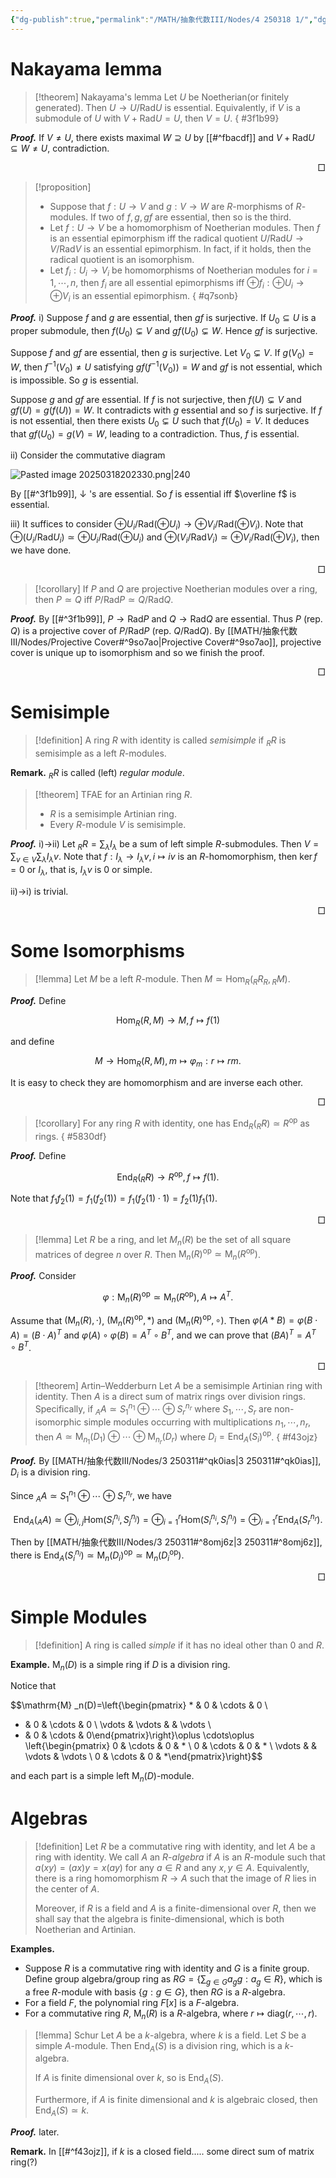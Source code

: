 ```yaml
---
{"dg-publish":true,"permalink":"/MATH/抽象代数III/Nodes/4 250318 1/","dgPassFrontmatter":true}
---
```



# Nakayama lemma

> [!theorem] Nakayama's lemma
> Let $U$ be Noetherian(or finitely generated). Then $U\to U/\mathrm{Rad}U$ is essential. Equivalently, if $V$ is a submodule of $U$ with $V+\mathrm{Rad}U=U$, then $V=U$.
{ #3f1b99}


**_Proof._**
If $V\neq U$, there exists maximal $W\supseteq U$ by [[#^fbacdf]] and $V+\mathrm{Rad}U\subseteq W\neq U$, contradiction.
<p align="right">□</p>

> [!proposition]
> - Suppose that $f:U\to V$ and $g:V\to W$ are $R$-morphisms of $R$-modules. If two of $f,g,gf$ are essential, then so is the third.
> - Let $f:U\to V$ be a homomorphism of Noetherian modules. Then $f$ is an essential epimorphism iff the radical quotient $U/\mathrm{Rad}U\to V/\mathrm{Rad}V$ is an essential epimorphism. In fact, if it holds, then the radical quotient is an isomorphism. 
> - Let $f_i:U_i\to V_i$ be homomorphisms of Noetherian modules for $i=1,\cdots,n$, then $f_i$ are all essential epimorphisms iff $\oplus f_i:\oplus U_i\to \oplus V_i$ is an essential epimorphism. 
{ #q7sonb}


**_Proof._**
i) Suppose $f$ and $g$ are essential, then $gf$ is surjective. If $U_0\subseteq U$ is a proper submodule, then $f(U_0)\subsetneq V$ and $gf(U_0)\subsetneq W$. Hence $gf$ is surjective.

Suppose $f$ and $gf$ are essential, then $g$ is surjective. Let $V_0\subsetneq V$. If $g(V_0)=W$, then $f^{-1}(V_0)\neq U$ satisfying $gf(f^{-1}(V_0))=W$ and $gf$ is not essential, which is impossible. So $g$ is essential. 

Suppose $g$ and $gf$ are essential. If $f$ is not surjective, then $f(U)\subsetneq V$ and $gf(U)=g(f(U))=W$. It contradicts with $g$ essential and so $f$ is surjective. If $f$ is not essential, then there exists $U_0\subsetneq U$ such that $f(U_0)=V$. It deduces that $gf(U_0)=g(V)=W$, leading to a contradiction. Thus, $f$ is essential. 

ii) Consider the commutative diagram 

![Pasted image 20250318202330.png|240](/img/user/%E9%99%84%E4%BB%B6/Pasted%20image%2020250318202330.png)

By [[#^3f1b99]], $\downarrow$ 's are essential. So $f$ is essential iff $\overline f$ is essential.

iii) It suffices to consider $\oplus U_i/\mathrm{Rad}(\oplus U_i)\to \oplus V_i/\mathrm{Rad}(\oplus V_i)$. Note that $\oplus(U_i/\mathrm{Rad} U_i)\simeq \oplus U_i/\mathrm{Rad}(\oplus U_i)$ and $\oplus(V_i/\mathrm{Rad} V_i)\simeq \oplus V_i/\mathrm{Rad}(\oplus V_i)$, then we have done.
<p align="right">□</p>

> [!corollary]
> If $P$ and $Q$ are projective Noetherian modules over a ring, then $P\simeq Q$ iff $P/\mathrm{Rad}P\simeq Q/\mathrm{Rad} Q$. 

**_Proof._**
By [[#^3f1b99]], $P\to \mathrm{Rad} P$ and $Q\to \mathrm{Rad} Q$ are essential. Thus $P$ (rep. $Q$) is a projective cover of $P/\mathrm{Rad} P$ (rep. $Q/\mathrm{Rad} Q$). By [[MATH/抽象代数III/Nodes/Projective Cover#^9so7ao\|Projective Cover#^9so7ao]], projective cover is unique up to isomorphism and so we finish the proof. 
<p align="right">□</p>

# Semisimple 

> [!definition]
> A ring $R$ with identity is called *semisimple* if ${}_RR$ is semisimple as a left $R$-modules. 

**Remark.** ${}_R R$ is called (left) *regular module*.

> [!theorem]
> TFAE for an Artinian ring $R$. 
> - $R$ is a semisimple Artinian ring.
> - Every $R$-module $V$ is semisimple.

**_Proof._**
i)->ii) Let ${}_R R=\sum_\lambda I_\lambda$ be a sum of left simple $R$-submodules. Then $V=\sum_{v\in V}\sum_{\lambda}I_\lambda v$. Note that $f:I_\lambda\to I_\lambda v,i\mapsto iv$ is an $R$-homomorphism, then $\ker f=0$ or $I_\lambda$, that is, $I_\lambda v$ is $0$ or simple. 

ii)->i) is trivial.
<p align="right">□</p>


# Some Isomorphisms

> [!lemma]
> Let $M$ be a left $R$-module. Then $M\simeq \mathrm{Hom}_R({}_R R_R,{}_RM)$. 

**_Proof._**
Define 

$$\mathrm{Hom}_{R}(R,M)\to M,f\mapsto f(1)$$

and define 

$$M\to \mathrm{Hom}_R(R,M),m\mapsto \varphi_m:r\mapsto rm.$$

It is easy to check they are homomorphism and are inverse each other. 
<p align="right">□</p>


> [!corollary]
> For any ring $R$ with identity, one has $\mathrm{End}_R({}_R R)\simeq R^\mathrm{op}$ as rings.
{ #5830df}


**_Proof._**
Define 

$$\mathrm{End} _R({}_R R)\to R^\mathrm{op},f\mapsto f(1).$$

Note that $f_1f_2(1)=f_1(f_2(1))=f_1(f_2(1)\cdot 1)=f_2(1)f_1(1)$. 
<p align="right">□</p>


> [!lemma]
> Let $R$ be a ring, and let $M_n(R)$ be the set of all square matrices of degree $n$ over $R$. Then $\mathrm{M}_n(R)^{\mathrm{op}}\simeq \mathrm{M}_n(R^\mathrm{op})$. 

**_Proof._**
Consider 

$$\varphi:\mathrm{M}_n(R)^{\mathrm{op}}\simeq \mathrm{M}_n(R^\mathrm{op}), A\mapsto A^T.$$

Assume that $(\mathrm{M}_n(R),\cdot)$, $(\mathrm{M}_n(R)^\mathrm{op},*)$ and $(\mathrm{M}_n(R)^\mathrm{op},\circ)$. Then $\varphi(A*B)=\varphi(B\cdot A)=(B\cdot A)^T$ and $\varphi(A)\circ \varphi(B)=A^T\circ B^T$, and we can prove that $(BA)^T=A^T\circ B^T$. 
<p align="right">□</p>


> [!theorem] Artin–Wedderburn
> Let $A$ be a semisimple Artinian ring with identity. Then $A$ is a direct sum of matrix rings over division rings. Specifically, if ${}_AA\simeq S_1^{n_1}\oplus\cdots\oplus S_r^{n_r}$ where $S_1,\cdots,S_r$ are non-isomorphic simple modules occurring with multiplications $n_1,\cdots,n_r$, then $A\simeq \mathrm{M}_{n_1}(D_1)\oplus\cdots\oplus \mathrm{M}_{n_r}(D_r)$ where $D_i=\mathrm{End}_A(S_i)^\mathrm{op}$. 
{ #f43ojz}


**_Proof._**
By [[MATH/抽象代数III/Nodes/3 250311#^qk0ias\|3 250311#^qk0ias]], $D_i$ is a division ring. 

Since ${}_A A\simeq S_1^{n_1}\oplus\cdots\oplus S_r^{n_r}$, we have 

$$\mathrm{End}_A({}_A A)\simeq \oplus_{i,j}\mathrm{Hom}(S_i^{n_i},S_j^{n_j})=\oplus_{i=1}^r\mathrm{Hom}(S_i^{n_i},S_i^{n_i})=\oplus_{i=1}^r\mathrm{End}_A(S_r^{n_r}).$$

Then by [[MATH/抽象代数III/Nodes/3 250311#^8omj6z\|3 250311#^8omj6z]], there is $\mathrm{End}_A(S_i^{n_i})\simeq \mathrm{M}_n(D_i)^\mathrm{op}\simeq\mathrm{M}_n(D_i^{\mathrm{op}})$. 
<p align="right">□</p>

# Simple Modules

> [!definition]
> A ring is called *simple* if it has no ideal other than $0$ and $R$.

**Example.** $\mathrm{M}_n(D)$ is a simple ring if $D$ is a division ring.

Notice that 

$$\mathrm{M} _n(D)=\left\{\begin{pmatrix} * & 0 & \cdots & 0 \\
* & 0 & \cdots & 0 \\
\vdots & \vdots &  & \vdots \\
* & 0 & \cdots & 0\end{pmatrix}\right\}\oplus \cdots\oplus
\left\{\begin{pmatrix} 0 & \cdots & 0 & * \\
0 & \cdots & 0 & * \\
\vdots &  & \vdots &  \vdots \\
0 & \cdots & 0 & *\end{pmatrix}\right\}$$

and each part is a simple left $\mathrm{M}_n(D)$-module. 

# Algebras

> [!definition]
> Let $R$ be a commutative ring with identity, and let $A$ be a ring with identity. We call $A$ an *$R$-algebra* if $A$ is an $R$-module such that $a(xy)=(ax)y=x(ay)$ for any $a\in R$ and any $x,y\in A$. Equivalently, there is a ring homomorphism $R\to A$ such that the image of $R$ lies in the center of $A$. 
> 
> Moreover, if $R$ is a field and $A$ is a finite-dimensional over $R$, then we shall say that the algebra is finite-dimensional, which is both Noetherian and Artinian. 

**Examples.**
- Suppose $R$ is a commutative ring with identity and $G$ is a finite group. Define group algebra/group ring as $RG=\{\sum_{g\in G}a_gg:a_g\in R\}$, which is a free $R$-module with basis $\{g:g\in G\}$, then $RG$ is a $R$-algebra. 
- For a field $F$, the polynomial ring $F[x]$ is a $F$-algebra. 
- For a commutative ring $R$, $\mathrm{M}_n(R)$ is a $R$-algebra, where $r\mapsto \mathrm{diag}(r,\cdots,r)$. 

> [!lemma] Schur
> Let $A$ be a $k$-algebra, where $k$ is a field. Let $S$ be a simple $A$-module. Then $\mathrm{End}_A(S)$ is a division ring, which is a $k$-algebra. 
> 
> If $A$ is finite dimensional over $k$, so is $\mathrm{End}_A(S)$. 
> 
> Furthermore, if $A$ is finite dimensional and $k$ is algebraic closed, then $\mathrm{End}_A(S)\simeq k$. 

**_Proof._**
later.


**Remark.** In [[#^f43ojz]],  if $k$ is a closed field..... some direct sum of matrix ring(?)

